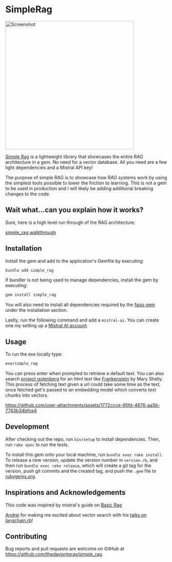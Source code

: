 # SimpleRag

<img src="https://github.com/user-attachments/assets/038b46f5-7064-4c68-a69c-6de1c886b687" alt="Screenshot" width="400"/>



[Simple Rag](https://rubygems.org/gems/simple_rag) is a lightweight library that showcases the entire RAG architecture in a gem. No need for a vector database. All you need are a few light dependencies and a Mistral API key!

The purpose of simple RAG is to showcase how RAG systems work by using the simplest tools possible to lower the friction to learning. This is not a gem to be used in production and I will likely be adding additional breaking changes to the code.

## Wait what...can you explain how it works?

Sure, here is a high level run through of the RAG architecture:

[simple_rag walkthrough](https://vimeo.com/994746572)


## Installation

Install the gem and add to the application's Gemfile by executing:

```sh
bundle add simple_rag
```

If bundler is not being used to manage dependencies, install the gem by executing:

```sh
gem install simple_rag
```

You will also need to install all dependencies required by the [faiss gem](https://github.com/ankane/faiss-ruby?tab=readme-ov-file#installation) under the installation section.

Lastly, run the following command and add a `mistral-ai`. You can create one my setting up a [Mistral AI account](https://docs.mistral.ai/getting-started/quickstart/#account-setup).

## Usage

To run the exe locally type:

```sh
exe/simple_rag
```

You can press enter when prompted to retrieve a default text. You can also search [project gutenberg](https://www.gutenberg.org/) for an html text like [Frankenstein](https://www.gutenberg.org/cache/epub/42324/pg42324.txt) by Mary Shelly.
This process of fetching text given a url could take some time as the text, once fetched get's passed to an embedding model which converts text chunks into vectors.



https://github.com/user-attachments/assets/1772ccce-95fd-4876-aa5b-7743b34bfce4

## Development

After checking out the repo, run `bin/setup` to install dependencies. Then, run `rake spec` to run the tests.

To install this gem onto your local machine, run `bundle exec rake install`. To release a new version, update the version number in `version.rb`, and then run `bundle exec rake release`, which will create a git tag for the version, push git commits and the created tag, and push the `.gem` file to [rubygems.org](https://rubygems.org).

## Inspirations and Acknowledgements

This code was inspired by mistral's guide on [Basic Rag](https://docs.mistral.ai/guides/rag/)

[Andrei](https://x.com/rushing_andrei) for making me excited about vector search with his [talks on langchain.rb](https://www.youtube.com/watch?v=VMW8FyvI9hg)!

## Contributing

Bug reports and pull requests are welcome on GitHub at https://github.com/thedayisntgray/simple_rag.
